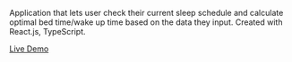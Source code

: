 Application that lets user check their current sleep schedule and calculate optimal bed time/wake up time based on the data they input.
Created with React.js, TypeScript.

[Live Demo](https://vintaru37.github.io/sleep-optimizer/)
